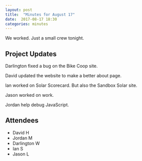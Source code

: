 ```yaml
---
layout: post
title:  "Minutes for August 17"
date:  2017-08-17 18:30
categories: minutes
---
```


We worked. Just a small crew tonight.

## Project Updates

Darlington fixed a bug on the Bike Coop site.

David updated the website to make a better about page.

Ian worked on Solar Scorecard. But also the Sandbox Solar site.

Jason worked on work.

Jordan help debug JavaScript.
  
## Attendees

- David H
- Jordan M
- Darlington W
- Ian S
- Jason L
